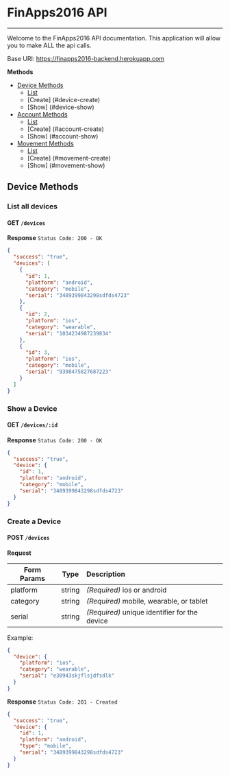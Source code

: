 # FinApps2016 API
<hr>
<!--[![Build Status](https://travis-ci.org/<YOUR LINK>.svg)](https://travis-ci.org/<YOUR LINK>)-->

Welcome to the FinApps2016 API documentation.  This application will allow you to make ALL the api calls.

Base URI: https://finapps2016-backend.herokuapp.com 

**Methods**

* [Device Methods](#device-methods)
	* [List](#device-list)
	* [Create] (#device-create)
	* [Show] (#device-show)
* [Account Methods](#account-methods)
	* [List](#account-list)
	* [Create] (#account-create)
	* [Show] (#account-show)
* [Movement Methods](#movement-methods)
	* [List](#movement-list)
	* [Create] (#movement-create)
	* [Show] (#movement-show)
	
## <a name="device-methods"></a>Device Methods

### <a name="device-list"></a>List all devices

#### GET `/devices`


**Response**
`Status Code: 200 - OK`
    
```json
{
  "success": "true",
  "devices": [
    {
      "id": 1,
      "platform": "android",
      "category": "mobile",
      "serial": "3489399843298sdfds4723"
    },
    {
      "id": 2,
      "platform": "ios",
      "category": "wearable",
      "serial": "1034234987239834"
    },
    {
      "id": 3,
      "platform": "ios",
      "category": "mobile",
      "serial": "9398475827687223"
    }
  ]
}        
```

### <a name="device-show"></a>Show a Device

#### GET `/devices/:id`

**Response**
`Status Code: 200 - OK`
    
```json
{
  "success": "true",
  "device": {
    "id": 1,
    "platform": "android",
    "category": "mobile",
    "serial": "3489399843298sdfds4723"
  }
}     
```

### <a name="device-create"></a>Create a Device

#### POST `/devices`

**Request**

| Form Params        | Type           | Description  |
| ------------- |:-------------:|:----- |
| platform | string | ​*(Required)*​ ios or android |
| category | string | ​*(Required)*​ mobile, wearable, or tablet |
| serial | string | ​*(Required)*​ unique identifier for the device |

Example:
```json
{
  "device": {
    "platform": "ios",
    "category": "wearable",
    "serial": "e30943skjflsjdfsdlk"
  }
}     
```

**Response**
`Status Code: 201 - Created`
    
```json
{
  "success": "true",
  "device": {
    "id": 1,
    "platform": "android",
    "type": "mobile",
    "serial": "3489399843298sdfds4723"
  }
}     
```




